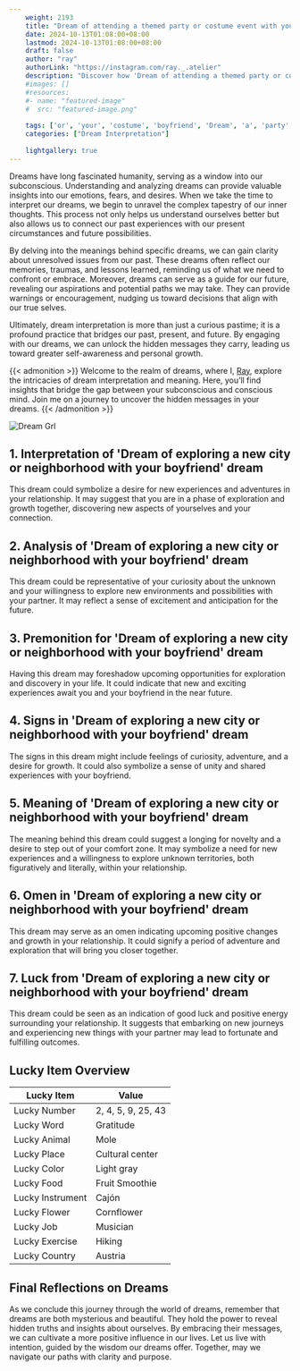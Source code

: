 ```yaml
---
    weight: 2193
    title: "Dream of attending a themed party or costume event with your boyfriend"  # Assuming 'title' column exists
    date: 2024-10-13T01:08:00+08:00
    lastmod: 2024-10-13T01:08:00+08:00
    draft: false
    author: "ray"
    authorLink: "https://instagram.com/ray._.atelier"
    description: "Discover how 'Dream of attending a themed party or costume event with your boyfriend' can interpret your future and uncover its significant meanings in your life."
    #images: []
    #resources:
    #- name: "featured-image"
    #  src: "featured-image.png"
    
    tags: ['or', 'your', 'costume', 'boyfriend', 'Dream', 'a', 'party', 'event', 'of', 'themed', 'attending', 'with']
    categories: ["Dream Interpretation"]
    
    lightgallery: true
---
```

    
Dreams have long fascinated humanity, serving as a window into our subconscious. Understanding and analyzing dreams can provide valuable insights into our emotions, fears, and desires. When we take the time to interpret our dreams, we begin to unravel the complex tapestry of our inner thoughts. This process not only helps us understand ourselves better but also allows us to connect our past experiences with our present circumstances and future possibilities.

By delving into the meanings behind specific dreams, we can gain clarity about unresolved issues from our past. These dreams often reflect our memories, traumas, and lessons learned, reminding us of what we need to confront or embrace. Moreover, dreams can serve as a guide for our future, revealing our aspirations and potential paths we may take. They can provide warnings or encouragement, nudging us toward decisions that align with our true selves.

Ultimately, dream interpretation is more than just a curious pastime; it is a profound practice that bridges our past, present, and future. By engaging with our dreams, we can unlock the hidden messages they carry, leading us toward greater self-awareness and personal growth.

{{< admonition >}}
Welcome to the realm of dreams, where I, [Ray](https://instagram.com/ray._.atelier), explore the intricacies of dream interpretation and meaning. Here, you’ll find insights that bridge the gap between your subconscious and conscious mind. Join me on a journey to uncover the hidden messages in your dreams.
{{< /admonition >}}

![Dream Grl](https://cdn.pixabay.com/photo/2017/11/02/03/35/gothic-2910057_1280.jpg "Dream Grl")

## 1. Interpretation of 'Dream of exploring a new city or neighborhood with your boyfriend' dream
 This dream could symbolize a desire for new experiences and adventures in your relationship. It may suggest that you are in a phase of exploration and growth together, discovering new aspects of yourselves and your connection.

## 2. Analysis of 'Dream of exploring a new city or neighborhood with your boyfriend' dream
 This dream could be representative of your curiosity about the unknown and your willingness to explore new environments and possibilities with your partner. It may reflect a sense of excitement and anticipation for the future.

## 3. Premonition for 'Dream of exploring a new city or neighborhood with your boyfriend' dream
 Having this dream may foreshadow upcoming opportunities for exploration and discovery in your life. It could indicate that new and exciting experiences await you and your boyfriend in the near future.

## 4. Signs in 'Dream of exploring a new city or neighborhood with your boyfriend' dream
 The signs in this dream might include feelings of curiosity, adventure, and a desire for growth. It could also symbolize a sense of unity and shared experiences with your boyfriend.

## 5. Meaning of 'Dream of exploring a new city or neighborhood with your boyfriend' dream
 The meaning behind this dream could suggest a longing for novelty and a desire to step out of your comfort zone. It may symbolize a need for new experiences and a willingness to explore unknown territories, both figuratively and literally, within your relationship.

## 6. Omen in 'Dream of exploring a new city or neighborhood with your boyfriend' dream
 This dream may serve as an omen indicating upcoming positive changes and growth in your relationship. It could signify a period of adventure and exploration that will bring you closer together.

## 7. Luck from 'Dream of exploring a new city or neighborhood with your boyfriend' dream
 This dream could be seen as an indication of good luck and positive energy surrounding your relationship. It suggests that embarking on new journeys and experiencing new things with your partner may lead to fortunate and fulfilling outcomes.

## Lucky Item Overview
| Lucky Item          | Value              |
|---------------|--------------------|
| Lucky Number        | 2, 4, 5, 9, 25, 43  |
| Lucky Word          | Gratitude |
| Lucky Animal        | Mole |
| Lucky Place         | Cultural center     |
| Lucky Color         | Light gray     |
| Lucky Food          | Fruit Smoothie      |
| Lucky Instrument    | Cajón |
| Lucky Flower        | Cornflower    |
| Lucky Job           | Musician       |
| Lucky Exercise      | Hiking  |
| Lucky Country       | Austria    |


##  Final Reflections on Dreams

As we conclude this journey through the world of dreams, remember that dreams are both mysterious and beautiful. They hold the power to reveal hidden truths and insights about ourselves. By embracing their messages, we can cultivate a more positive influence in our lives. Let us live with intention, guided by the wisdom our dreams offer. Together, may we navigate our paths with clarity and purpose.
